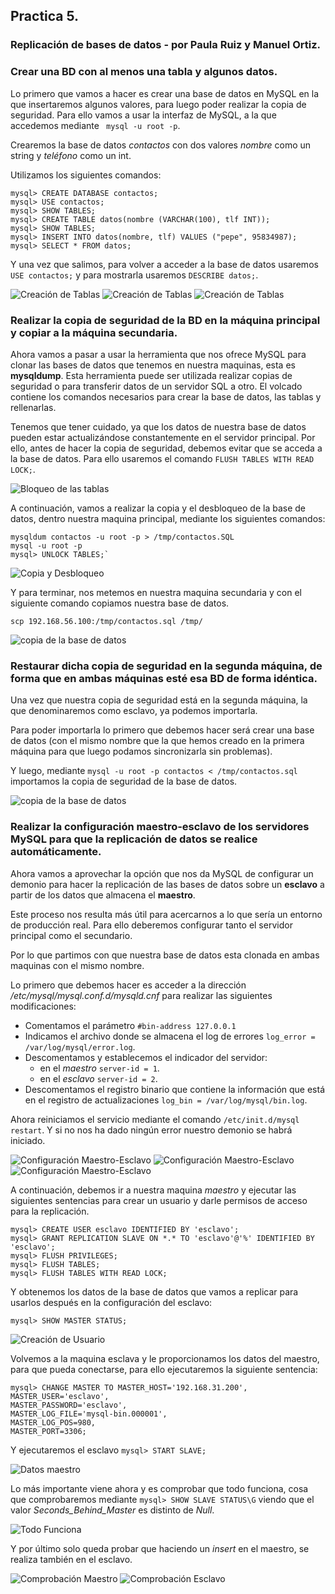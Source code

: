 ## Practica 5.
### Replicación de bases de datos - por Paula Ruiz y Manuel Ortiz.

### Crear una BD con al menos una tabla y algunos datos.

Lo primero que vamos a hacer es crear una base de datos en MySQL en la que insertaremos algunos valores, para luego poder realizar la copia de seguridad. Para ello vamos a usar la interfaz de MySQL, a la que accedemos mediante ` mysql -u root -p`.

Crearemos la base de datos _contactos_ con dos valores _nombre_ como un string y _teléfono_ como un int.

Utilizamos los siguientes comandos:

~~~
mysql> CREATE DATABASE contactos;
mysql> USE contactos;
mysql> SHOW TABLES;
mysql> CREATE TABLE datos(nombre (VARCHAR(100), tlf INT));
mysql> SHOW TABLES;
mysql> INSERT INTO datos(nombre, tlf) VALUES ("pepe", 95834987);
mysql> SELECT * FROM datos;
~~~

Y una vez que salimos, para volver a acceder a la base de datos usaremos `USE contactos;` y para mostrarla usaremos `DESCRIBE datos;`.

![Creación de Tablas](./capturas/createTable1-maestro.PNG)
![Creación de Tablas](./capturas/createTable2-maestro.PNG)
![Creación de Tablas](./capturas/createTable3-maestro.PNG)

### Realizar la copia de seguridad de la BD en la máquina principal y copiar a la máquina secundaria.

Ahora vamos a pasar a usar la herramienta que nos ofrece MySQL para clonar las bases de datos que tenemos en nuestra maquinas, esta es __mysqldump__. Esta herramienta puede ser utilizada realizar copias de seguridad o para transferir datos de un servidor SQL a otro. El volcado contiene los comandos necesarios para crear la base de datos, las tablas y rellenarlas.

Tenemos que tener cuidado, ya que los datos de nuestra base de datos pueden estar actualizándose constantemente en el servidor principal. Por ello, antes de hacer la copia de seguridad, debemos evitar que se acceda a la base de datos. Para ello usaremos el comando `FLUSH TABLES WITH READ LOCK;`.

![Bloqueo de las tablas](./capturas/bloquearTabla-maestro.PNG)

A continuación, vamos a realizar la copia y el desbloqueo de la base de datos, dentro nuestra maquina principal, mediante los siguientes comandos:

~~~
mysqldum contactos -u root -p > /tmp/contactos.SQL
mysql -u root -p
mysql> UNLOCK TABLES;`
~~~

![Copia y Desbloqueo](./capturas/copiaDesbloqueo-maestro.PNG)

Y para terminar, nos metemos en nuestra maquina secundaria y con el siguiente comando copiamos nuestra base de datos.

`scp 192.168.56.100:/tmp/contactos.sql /tmp/`

![copia de la base de datos](./capturas/copiaBD-esclavo.PNG)

### Restaurar dicha copia de seguridad en la segunda máquina, de forma que en ambas máquinas esté esa BD de forma idéntica.

Una vez que nuestra copia de seguridad está en la segunda máquina, la que denominaremos como esclavo, ya podemos importarla.

Para poder importarla lo primero que debemos hacer será crear una base de datos (con el mismo nombre que la que hemos creado en la primera máquina para que luego podamos sincronizarla sin problemas).

Y luego, mediante `mysql -u root -p contactos < /tmp/contactos.sql` importamos la copia de seguridad de la base de datos.

![copia de la base de datos](./capturas/copiaBD-esclavo.PNG)

### Realizar la configuración maestro-esclavo de los servidores MySQL para que la replicación de datos se realice automáticamente.

Ahora vamos a aprovechar la opción que nos da MySQL de configurar un demonio para hacer la replicación de las bases de datos sobre un __esclavo__ a partir de los datos que almacena el __maestro__.

Este proceso nos resulta más útil para acercarnos a lo que sería un entorno de producción real. Para ello deberemos configurar tanto el servidor principal como el secundario.

Por lo que partimos con que nuestra base de datos esta clonada en ambas maquinas con el mismo nombre.

Lo primero que debemos hacer es acceder a la dirección _/etc/mysql/mysql.conf.d/mysqld.cnf_ para realizar las siguientes modificaciones:

- Comentamos el parámetro `#bin-address 127.0.0.1`
- Indicamos el archivo donde se almacena el log de errores `log_error = /var/log/mysql/error.log`.
- Descomentamos y establecemos el indicador del servidor:
    - en el _maestro_ `server-id = 1`.
    - en el _esclavo_ `server-id = 2`.
- Descomentamos el registro binario que contiene la información que está en el registro de actualizaciones `log_bin = /var/log/mysql/bin.log`.

Ahora reiniciamos el servicio mediante el comando `/etc/init.d/mysql restart`.
Y si no nos ha dado ningún error nuestro demonio se habrá iniciado.

![Configuración Maestro-Esclavo](./capturas/configuracion1.png)
![Configuración Maestro-Esclavo](./capturas/configuracion2.png)
![Configuración Maestro-Esclavo](./capturas/configuracionRestart.PNG)

A continuación, debemos ir a nuestra maquina _maestro_ y ejecutar las siguientes sentencias para crear un usuario y darle permisos de acceso para la replicación.
~~~
mysql> CREATE USER esclavo IDENTIFIED BY 'esclavo';
mysql> GRANT REPLICATION SLAVE ON *.* TO 'esclavo'@'%' IDENTIFIED BY 'esclavo';
mysql> FLUSH PRIVILEGES;
mysql> FLUSH TABLES;
mysql> FLUSH TABLES WITH READ LOCK;
~~~

Y obtenemos los datos de la base de datos que vamos a replicar para usarlos después en la configuración del esclavo:

`mysql> SHOW MASTER STATUS;`

![Creación de Usuario ](./capturas/creacionUsuario-maestro.PNG)

Volvemos a la maquina esclava y le proporcionamos los datos del maestro, para que pueda conectarse, para ello ejecutaremos la siguiente sentencia:

~~~
mysql> CHANGE MASTER TO MASTER_HOST='192.168.31.200',
MASTER_USER='esclavo',
MASTER_PASSWORD='esclavo',
MASTER_LOG_FILE='mysql-bin.000001',
MASTER_LOG_POS=980,
MASTER_PORT=3306;
~~~

Y ejecutaremos el esclavo `mysql> START SLAVE;`

![Datos maestro](./capturas/datosMaestro-esclavo.PNG)

Lo más importante viene ahora y es comprobar que todo funciona, cosa que comprobaremos mediante `mysql> SHOW SLAVE STATUS\G` viendo que el valor _Seconds_Behind_Master_ es distinto de _Null_.

![Todo Funciona](./capturas/TodoFunsiona.PNG)

Y por último solo queda probar que haciendo un _insert_ en el maestro, se realiza también en el esclavo.

![Comprobación Maestro](./capturas/todoBien1.PNG)
![Comprobación Esclavo](./capturas/todoBien2.png)
